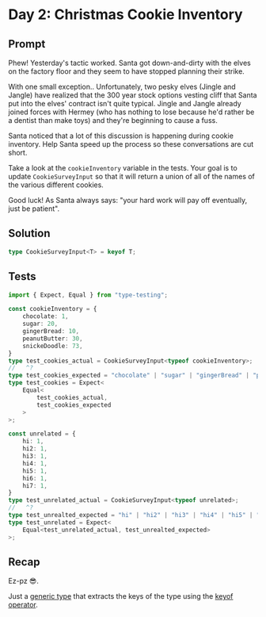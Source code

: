 # Day 2: Christmas Cookie Inventory

## Prompt

Phew!
Yesterday's tactic worked.
Santa got down-and-dirty with the elves on the factory floor and they seem to have stopped planning their strike.

With one small exception.. Unfortunately, two pesky elves (Jingle and Jangle) have realized that the 300 year stock options vesting cliff that Santa put into the elves' contract isn't quite typical.
Jingle and Jangle already joined forces with Hermey (who has nothing to lose because he'd rather be a dentist than make toys) and they're beginning to cause a fuss.

Santa noticed that a lot of this discussion is happening during cookie inventory.
Help Santa speed up the process so these conversations are cut short.

Take a look at the `cookieInventory` variable in the tests.
Your goal is to update `CookieSurveyInput` so that it will return a union of all of the names of the various different cookies.

Good luck! As Santa always says: "your hard work will pay off eventually, just be patient".

## Solution

```typescript
type CookieSurveyInput<T> = keyof T;
```

## Tests

```typescript
import { Expect, Equal } from "type-testing";

const cookieInventory = {
	chocolate: 1,
	sugar: 20,
	gingerBread: 10,
	peanutButter: 30,
	snickeDoodle: 73,
}
type test_cookies_actual = CookieSurveyInput<typeof cookieInventory>;
//   ^?
type test_cookies_expected = "chocolate" | "sugar" | "gingerBread" | "peanutButter" | "snickeDoodle";
type test_cookies = Expect<
	Equal<
		test_cookies_actual,
		test_cookies_expected
	>
>;

const unrelated = {
	hi: 1,
	hi2: 1,
	hi3: 1,
	hi4: 1,
	hi5: 1,
	hi6: 1,
	hi7: 1,
}
type test_unrelated_actual = CookieSurveyInput<typeof unrelated>;
//   ^?
type test_unrealted_expected = "hi" | "hi2" | "hi3" | "hi4" | "hi5" | "hi6" | "hi7"
type test_unrelated = Expect<
	Equal<test_unrelated_actual, test_unrealted_expected>
>;
```

## Recap

Ez-pz 😎.

Just a [generic type](https://www.typescriptlang.org/docs/handbook/2/generics.html#generic-types) that extracts the keys of the type using the [keyof operator](https://www.typescriptlang.org/docs/handbook/2/keyof-types.html).
